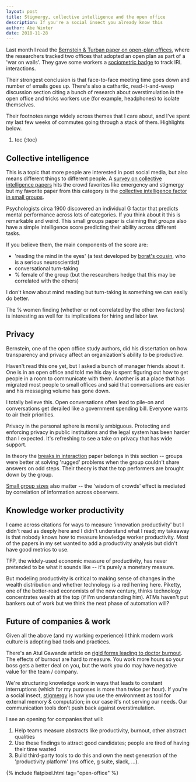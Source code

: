 ```yaml
---
layout: post
title: Stigmergy, collective intelligence and the open office
description: If you're a social insect you already know this
author: Abe Winter
date: 2018-11-28
---
```


Last month I read the [Bernstein & Turban paper on open-plan offices](http://rstb.royalsocietypublishing.org/content/373/1753/20170239), where the researchers tracked two offices that adopted an open plan as part of a 'war on walls'. They gave some workers a [sociometric badge](https://www.fastcompany.com/3051324/we-spent-two-weeks-wearing-employee-trackers-heres-what-we-learned) to track IRL interactions.

Their strongest conclusion is that face-to-face meeting time goes down and number of emails goes up. There's also a cathartic, read-it-and-weep discussion section citing a bunch of research about overstimulation in the open office and tricks workers use (for example, headphones) to isolate themselves.

Their footnotes range widely across themes that I care about, and I've spent my last few weeks of commutes going through a stack of them. Highlights below.

1. toc
{:toc}

## Collective intelligence

This is a topic that more people are interested in post social media, but also means different things to different people. A [survey on collective intelligence papers](https://arxiv.org/abs/1204.3401) hits the crowd favorites like emergency and stigmergy but my favorite paper from this category is the [collective intelligence factor in small groups](https://www.researchgate.net/publication/47369848_Evidence_of_a_Collective_Intelligence_Factor_in_the_Performance_of_Human_Groups).

Psychologists circa 1900 discovered an individual G factor that predicts mental performance across lots of categories. If you think about it this is remarkable and weird. This small groups paper is claiming that *groups* also have a simple intelligence score predicting their ability across different tasks.

If you believe them, the main components of the score are:

* 'reading the mind in the eyes' (a test developed by [borat's cousin](https://en.wikipedia.org/wiki/Simon_Baron-Cohen), who is a serious neuroscientist)
* conversational turn-taking
* % female of the group (but the researchers hedge that this may be correlated with the others)

I don't know about mind reading but turn-taking is something we can easily do better.

The % women finding (whether or not correlated by the other two factors) is interesting as well for its implications for hiring and labor law.

## Privacy

Bernstein, one of the open office study authors, did his dissertation on how transparency and privacy affect an organization's ability to be productive.

Haven't read this one yet, but I asked a bunch of manager friends about it. One is in an open office and told me his day is spent figuring out how to get people in a room to communicate with them. Another is at a place that has migrated most people to small offices and said that conversations are easier and his messaging volume has gone down.

I totally believe this. Open conversations often lead to pile-on and conversations get derailed like a government spending bill. Everyone wants to air their priorities.

Privacy in the personal sphere is morally ambiguous. Protecting and enforcing privacy in public institutions and the legal system has been harder than I expected. It's refreshing to see a take on privacy that has wide support.

In theory the [breaks in interaction](http://www.pnas.org/content/115/35/8734) paper belongs in this section -- groups were better at solving 'rugged' problems when the group couldn't share answers on odd steps. Their theory is that the top performers are brought down by the group.

[Small group sizes](http://rspb.royalsocietypublishing.org/content/281/1784/20133305.long) also matter -- the 'wisdom of crowds' effect is mediated by correlation of information across observers.

## Knowledge worker productivity

I came across citations for ways to measure 'innovation productivity' but I didn't read as deeply here and I didn't understand what I read; my takeaway is that nobody knows how to measure knowledge worker productivity. Most of the papers in my set wanted to add a productivity analysis but didn't have good metrics to use.

TFP, the widely-used economic measure of productivity, has never pretended to be what it sounds like -- it's purely a monetary measure.

But modeling productivity is critical to making sense of changes in the wealth distribution and whether technology is a red herring here. Piketty, one of the better-read economists of the new century, thinks technology concentrates wealth at the top (if I'm understanding him). ATMs haven't put bankers out of work but we think the next phase of automation will?

## Future of companies & work

Given all the above (and my working experience) I think modern work culture is adopting bad tools and practices.

There's an Atul Gawande article on [rigid forms leading to doctor burnout](https://www.newyorker.com/magazine/2018/11/12/why-doctors-hate-their-computers). The effects of burnout are hard to measure. You work more hours so your boss gets a better deal on you, but the work you do may have negative value for the team / company.

We're structuring knowledge work in ways that leads to constant interruptions (which for my purposes is more than twice per hour). If you're a social insect, [stigmergy](https://en.wikipedia.org/wiki/Stigmergy) is how you use the environment as tool for external memory & computation; in our case it's not serving our needs. Our communication tools don't push back against overstimulation.

I see an opening for companies that will:

1. Help teams measure abstracts like productivity, burnout, other abstract qualities
1. Use these findings to attract good candidates; people are tired of having their time wasted
1. Build third-party tools to do this and own the next generation of the 'productivity platform' (ms office, g suite, slack, ...).

{% include flatpixel.html tag="open-office" %}

